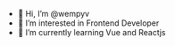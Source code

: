 - 👋 Hi, I’m @wempyv
- 👀 I’m interested in Frontend Developer
- 🌱 I’m currently learning Vue and Reactjs
